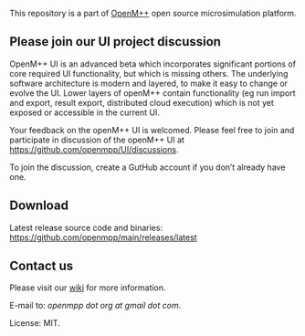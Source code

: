 This repository is a part of [OpenM++](http://www.openmpp.org/) open source microsimulation platform.

## Please join our UI project discussion

OpenM++ UI is an advanced beta which incorporates significant portions of core required UI functionality, but which is missing others.  The underlying software architecture is modern and layered, to make it easy to change or evolve the UI. Lower layers of openM++ contain functionality (eg run import and export, result export, distributed cloud execution) which is not yet exposed or accessible in the current UI.

Your feedback on the openM++ UI is welcomed. Please feel free to join and participate in discussion of the openM++ UI at <https://github.com/openmpp/UI/discussions>. 

To join the discussion, create a GutHub account if you don’t already have one.

## Download

Latest release source code and binaries: <https://github.com/openmpp/main/releases/latest>

## Contact us

Please visit our [wiki](https://ompp.sourceforge.io/wiki/) for more information.

E-mail to: _openmpp dot org at gmail dot com_.

License: MIT.
